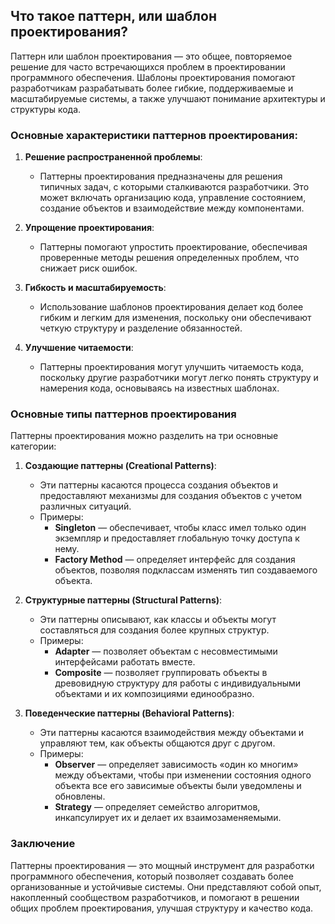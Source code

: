 ## Что такое паттерн, или шаблон проектирования?

Паттерн или шаблон проектирования — это общее, повторяемое решение для часто встречающихся проблем в проектировании программного обеспечения. Шаблоны проектирования помогают разработчикам разрабатывать более гибкие, поддерживаемые и масштабируемые системы, а также улучшают понимание архитектуры и структуры кода. 

### Основные характеристики паттернов проектирования:

1. **Решение распространенной проблемы**:
   - Паттерны проектирования предназначены для решения типичных задач, с которыми сталкиваются разработчики. Это может включать организацию кода, управление состоянием, создание объектов и взаимодействие между компонентами.

2. **Упрощение проектирования**:
   - Паттерны помогают упростить проектирование, обеспечивая проверенные методы решения определенных проблем, что снижает риск ошибок.

3. **Гибкость и масштабируемость**:
   - Использование шаблонов проектирования делает код более гибким и легким для изменения, поскольку они обеспечивают четкую структуру и разделение обязанностей.

4. **Улучшение читаемости**:
   - Паттерны проектирования могут улучшить читаемость кода, поскольку другие разработчики могут легко понять структуру и намерения кода, основываясь на известных шаблонах.

### Основные типы паттернов проектирования

Паттерны проектирования можно разделить на три основные категории:

1. **Создающие паттерны (Creational Patterns)**:
   - Эти паттерны касаются процесса создания объектов и предоставляют механизмы для создания объектов с учетом различных ситуаций.
   - Примеры: 
     - **Singleton** — обеспечивает, чтобы класс имел только один экземпляр и предоставляет глобальную точку доступа к нему.
     - **Factory Method** — определяет интерфейс для создания объектов, позволяя подклассам изменять тип создаваемого объекта.

2. **Структурные паттерны (Structural Patterns)**:
   - Эти паттерны описывают, как классы и объекты могут составляться для создания более крупных структур.
   - Примеры:
     - **Adapter** — позволяет объектам с несовместимыми интерфейсами работать вместе.
     - **Composite** — позволяет группировать объекты в древовидную структуру для работы с индивидуальными объектами и их композициями единообразно.

3. **Поведенческие паттерны (Behavioral Patterns)**:
   - Эти паттерны касаются взаимодействия между объектами и управляют тем, как объекты общаются друг с другом.
   - Примеры:
     - **Observer** — определяет зависимость «один ко многим» между объектами, чтобы при изменении состояния одного объекта все его зависимые объекты были уведомлены и обновлены.
     - **Strategy** — определяет семейство алгоритмов, инкапсулирует их и делает их взаимозаменяемыми.

### Заключение

Паттерны проектирования — это мощный инструмент для разработки программного обеспечения, который позволяет создавать более организованные и устойчивые системы. Они представляют собой опыт, накопленный сообществом разработчиков, и помогают в решении общих проблем проектирования, улучшая структуру и качество кода.